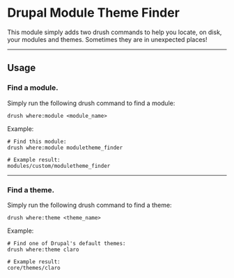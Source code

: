# Drupal Module Theme Finder

This module simply adds two drush commands to help you locate, on disk, your modules and themes.
Sometimes they are in unexpected places!

---

## Usage

### Find a module.
Simply run the following drush command to find a module:

```shell
drush where:module <module_name>
```

Example:
```shell
# Find this module:
drush where:module moduletheme_finder

# Example result:
modules/custom/moduletheme_finder
```
---

### Find a theme.
Simply run the following drush command to find a theme:
```shell
drush where:theme <theme_name>
```

Example:
```shell
# Find one of Drupal's default themes:
drush where:theme claro

# Example result:
core/themes/claro
```